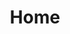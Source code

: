 ---
layout: home-page
title: "Home"
permalink: "/"

home-title: Designer & developer for digital platforms, systems & business processes for modern brands.

seo-description: Montier Kess - a portfolio of experience and projects from Montier Kess
seo-keywords: systems analyst, systems architect, business operations, business operator, industrial engineer, morgan state university, montier kess, STEM, entrepreneurship, baltimore, baltimore marketing agency

skills:
- skill-item: Brand identities
- skill-item: UI / UX Design
- skill-item: Web Development
- skill-item: Wordpress Theme Development
- skill-item: E-commerce Web Development
- skill-item: Jekyll Sites
- skill-item: Designing Systems
- skill-item: Business Processes

recent-work:
- work: SVNCRWNS
- work: Actionet / CMS
- work: Baltimore Museum of Art
- work: Wunderman
- work: HAVAS

contact-info:
- contact: LinkedIn
  link: "https://www.linkedin.com/in/mkess"
- contact: Github
  link: "https://www.github.com/mkess-ivy"
- contact: Instagram
  link: "https://www.instagram.com/montierkess.co"
- contact: Resume
  link: "https://www.dropbox.com/s/gigeljd1e9t246l/2019%20-%20Resume%20-%20Montier%20Kess%20-%20Atlanta.pdf?dl=0"
---